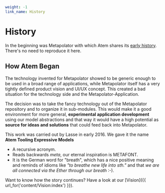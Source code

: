 ```yaml
weight: -1
link_name: History
```

# History

In the beginning was Metapolator with which Atem shares its
<a href="http://metapolator.com/home/#project-history" target="_blank">early history</a>.
There's no need to reproduce it here.

## How Atem Began

The technology invented for Metapolator showed to be generic enough to be
used in a broad range of applications, while Metapolator itself has a
very tightly defined product vision and UI/UX concept. This created a
bad situation for the technology side and the Metapolator-Application.

The decision was to take the fancy technology out of the Metapolator repository
and to organize it in sub-modules. This would make it a good environment for more
general, **experimental application development** using our model abstractions and
that way it would have a high potential as **source for ideas and solutions** that
could feed back into Metapolator.

This work was carried out by Lasse in early 2016. We gave it the
name **Atem Tooling Expressive Models**

* A recursive acronym.
* Reads backwards *meta*, our eternal inspiration is METAFONT.
* It is the German word for "breath", which has a nice positive meaning
and reminds of idioms like *"to breathe new life into sth."* and that
*we are all connected via the Ether through our breath* :-).

Want to know how the story continues? Have a look at our [Vision]({{ url_for('content/Vision:index') }}).

